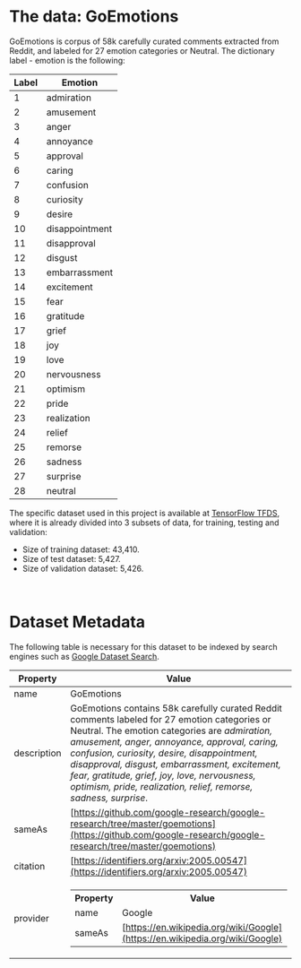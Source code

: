 # The data: GoEmotions 
GoEmotions is corpus of 58k carefully curated comments extracted from Reddit, and labeled for 27 emotion categories or Neutral. The dictionary label - emotion is the following:

| Label | Emotion        |
|--------|----------------|
| 1      | admiration     |
| 2      | amusement      |
| 3      | anger          |
| 4      | annoyance      |
| 5      | approval       |
| 6      | caring         |
| 7      | confusion      |
| 8      | curiosity      |
| 9      | desire         |
| 10     | disappointment |
| 11     | disapproval    |
| 12     | disgust        |
| 13     | embarrassment  |
| 14     | excitement     |
| 15     | fear           |
| 16     | gratitude      |
| 17     | grief          |
| 18     | joy            |
| 19     | love           |
| 20     | nervousness    |
| 21     | optimism       |
| 22     | pride          |
| 23     | realization    |
| 24     | relief         |
| 25     | remorse        |
| 26     | sadness        |
| 27     | surprise       |
| 28     | neutral        |


The specific dataset used in this project is available at [TensorFlow TFDS](https://www.tensorflow.org/datasets/catalog/goemotions), where it is already divided into 3 subsets of data, for training, testing and validation:

- Size of training dataset: 43,410.
- Size of test dataset: 5,427.
- Size of validation dataset: 5,426.

<br>

# Dataset Metadata
The following table is necessary for this dataset to be indexed by search engines such as [Google Dataset Search](https://datasetsearch.research.google.com/).

| Property   | Value                  |
|------------|------------------------|
| name       | GoEmotions |
| description|GoEmotions contains 58k carefully curated Reddit comments labeled for 27 emotion categories or Neutral. The emotion categories are _admiration, amusement, anger, annoyance, approval, caring, confusion, curiosity, desire, disappointment, disapproval, disgust, embarrassment, excitement, fear, gratitude, grief, joy, love, nervousness, optimism, pride, realization, relief, remorse, sadness, surprise_. |
| sameAs    | [https://github.com/google-research/google-research/tree/master/goemotions](https://github.com/google-research/google-research/tree/master/goemotions) |
| citation  | [https://identifiers.org/arxiv:2005.00547](https://identifiers.org/arxiv:2005.00547) |
| provider  | <table><tr><th>Property</th><th>Value</th></tr><tr><td>name</td><td>Google</td></tr><tr><td>sameAs</td><td>[https://en.wikipedia.org/wiki/Google](https://en.wikipedia.org/wiki/Google)</td></tr></table> |